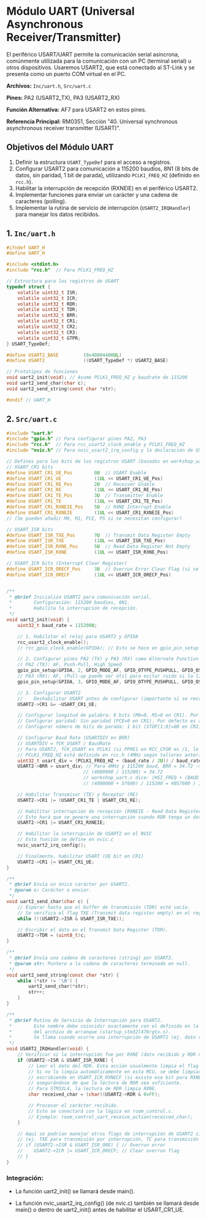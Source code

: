 # Módulo UART (Universal Asynchronous Receiver/Transmitter)

El periférico USART/UART permite la comunicación serial asíncrona, comúnmente utilizada para la comunicación con un PC (terminal serial) u otros dispositivos. Usaremos USART2, que está conectado al ST-Link y se presenta como un puerto COM virtual en el PC.

**Archivos:** `Inc/uart.h`, `Src/uart.c`

**Pines:** PA2 (USART2_TX), PA3 (USART2_RX)

**Función Alternativa:** AF7 para USART2 en estos pines.

**Referencia Principal:** RM0351, Sección "40. Universal synchronous asynchronous receiver transmitter (USART)".

## Objetivos del Módulo UART
1.  Definir la estructura `USART_TypeDef` para el acceso a registros.
2.  Configurar USART2 para comunicación a 115200 baudios, 8N1 (8 bits de datos, sin paridad, 1 bit de parada), utilizando `PCLK1_FREQ_HZ` (definido en `rcc.h`).
3.  Habilitar la interrupción de recepción (RXNEIE) en el periférico USART2.
4.  Implementar funciones para enviar un carácter y una cadena de caracteres (polling).
5.  Implementar la rutina de servicio de interrupción (`USART2_IRQHandler`) para manejar los datos recibidos.

## 1. `Inc/uart.h`

```c
#ifndef UART_H
#define UART_H

#include <stdint.h>
#include "rcc.h"  // Para PCLK1_FREQ_HZ

// Estructura para los registros de USART
typedef struct {
    volatile uint32_t ISR;
    volatile uint32_t ICR;
    volatile uint32_t RDR;
    volatile uint32_t TDR;
    volatile uint32_t BRR;
    volatile uint32_t CR1;
    volatile uint32_t CR2;
    volatile uint32_t CR3;
    volatile uint32_t GTPR;
} USART_TypeDef;

#define USART2_BASE         (0x40004400UL)
#define USART2              ((USART_TypeDef *) USART2_BASE)

// Prototipos de funciones
void uart2_init(void); // Asume PCLK1_FREQ_HZ y baudrate de 115200
void uart2_send_char(char c);
void uart2_send_string(const char *str);

#endif // UART_H

```

## 2. `Src/uart.c`

```c
#include "uart.h"
#include "gpio.h" // Para configurar pines PA2, PA3
#include "rcc.h"  // Para rcc_usart2_clock_enable y PCLK1_FREQ_HZ
#include "nvic.h" // Para nvic_usart2_irq_config y la declaración de USART2_IRQn

// Defines para los bits de los registros USART (basados en workshop_uart.c o RM0351)
// USART_CR1 bits
#define USART_CR1_UE_Pos        0U  // USART Enable
#define USART_CR1_UE            (1UL << USART_CR1_UE_Pos)
#define USART_CR1_RE_Pos        2U  // Receiver Enable
#define USART_CR1_RE            (1UL << USART_CR1_RE_Pos)
#define USART_CR1_TE_Pos        3U  // Transmitter Enable
#define USART_CR1_TE            (1UL << USART_CR1_TE_Pos)
#define USART_CR1_RXNEIE_Pos    5U  // RXNE Interrupt Enable
#define USART_CR1_RXNEIE        (1UL << USART_CR1_RXNEIE_Pos)
// (Se pueden añadir M0, M1, PCE, PS si se necesitan configurar)

// USART_ISR bits
#define USART_ISR_TXE_Pos       7U  // Transmit Data Register Empty
#define USART_ISR_TXE           (1UL << USART_ISR_TXE_Pos)
#define USART_ISR_RXNE_Pos      5U  // Read Data Register Not Empty
#define USART_ISR_RXNE          (1UL << USART_ISR_RXNE_Pos)

// USART_ICR bits (Interrupt Clear Register)
#define USART_ICR_ORECF_Pos     3U  // Overrun Error Clear Flag (si se maneja error)
#define USART_ICR_ORECF         (1UL << USART_ICR_ORECF_Pos)


/**
 * @brief Inicializa USART2 para comunicación serial.
 *        Configuración: 115200 baudios, 8N1.
 *        Habilita la interrupción de recepción.
 */
void uart2_init(void) {
    uint32_t baud_rate = 115200U;

    // 1. Habilitar el reloj para USART2 y GPIOA
    rcc_usart2_clock_enable();
    // rcc_gpio_clock_enable(GPIOA); // Esto se hace en gpio_pin_setup

    // 2. Configurar pines PA2 (TX) y PA3 (RX) como Alternate Function (AF7)
    // PA2 (TX): AF, Push-Pull, High Speed
    gpio_pin_setup(GPIOA, 2, GPIO_MODE_AF, GPIO_OTYPE_PUSHPULL, GPIO_OSPEED_HIGH, GPIO_PUPD_NONE, 7);
    // PA3 (RX): AF, (Pull-up puede ser útil para evitar ruido si la línea flota)
    gpio_pin_setup(GPIOA, 3, GPIO_MODE_AF, GPIO_OTYPE_PUSHPULL, GPIO_OSPEED_HIGH, GPIO_PUPD_PULLUP, 7);

    // 3. Configurar USART2
    //    Deshabilitar USART antes de configurar (importante si se reconfigura)
    USART2->CR1 &= ~USART_CR1_UE;

    // Configurar longitud de palabra: 8 bits (M0=0, M1=0 en CR1). Por defecto es así.
    // Configurar paridad: Sin paridad (PCE=0 en CR1). Por defecto es así.
    // Configurar número de bits de parada: 1 bit (STOP[1:0]=00 en CR2). Por defecto.

    // Configurar Baud Rate (USARTDIV en BRR)
    // USARTDIV = fCK_USART / BaudRate
    // Para USART2, fCK_USART es PCLK1 (si PPRE1 en RCC_CFGR es /1, lo cual asumimos).
    // PCLK1_FREQ_HZ está definido en rcc.h (4MHz según talleres anteriores).
    uint32_t usart_div = (PCLK1_FREQ_HZ + (baud_rate / 2U)) / baud_rate; // Con redondeo
    USART2->BRR = usart_div; // Para 4MHz y 115200 baud, BRR = 34.72 -> 35 (0x23)
                            // (4000000 / 115200) = 34.72
                            // workshop_uart.c dice: (HSI_FREQ + (BAUD_RATE/2)) / BAUD_RATE
                            // (4000000 + 57600) / 115200 = 4057600 / 115200 = 35.22 -> 35 (0x23)

    // Habilitar Transmisor (TE) y Receptor (RE)
    USART2->CR1 |= (USART_CR1_TE | USART_CR1_RE);

    // Habilitar interrupción de recepción (RXNEIE - Read Data Register Not Empty Interrupt Enable)
    // Esto hará que se genere una interrupción cuando RDR tenga un dato.
    USART2->CR1 |= USART_CR1_RXNEIE;

    // Habilitar la interrupción de USART2 en el NVIC
    // Esta función se define en nvic.c
    nvic_usart2_irq_config();

    // Finalmente, habilitar USART (UE bit en CR1)
    USART2->CR1 |= USART_CR1_UE;
}

/**
 * @brief Envía un único carácter por USART2.
 * @param c: Carácter a enviar.
 */
void uart2_send_char(char c) {
    // Esperar hasta que el buffer de transmisión (TDR) esté vacío.
    // Se verifica el flag TXE (Transmit data register empty) en el registro ISR.
    while (!(USART2->ISR & USART_ISR_TXE));

    // Escribir el dato en el Transmit Data Register (TDR).
    USART2->TDR = (uint8_t)c;
}

/**
 * @brief Envía una cadena de caracteres (string) por USART2.
 * @param str: Puntero a la cadena de caracteres terminada en null.
 */
void uart2_send_string(const char *str) {
    while (*str != '\0') {
        uart2_send_char(*str);
        str++;
    }
}

/**
 * @brief Rutina de Servicio de Interrupción para USART2.
 *        Este nombre debe coincidir exactamente con el definido en la tabla de vectores
 *        del archivo de arranque (startup_stm32l476rgtx.s).
 *        Se llama cuando ocurre una interrupción de USART2 (ej. dato recibido).
 */
void USART2_IRQHandler(void) {
    // Verificar si la interrupción fue por RXNE (dato recibido y RDR no vacío)
    if (USART2->ISR & USART_ISR_RXNE) {
        // Leer el dato del RDR. Esta acción usualmente limpia el flag RXNE.
        // Si no lo limpia automáticamente en esta MCU, se debe limpiar
        // escribiendo en USART_ICR_RXNECF (si existe ese bit para RXNE) o
        // asegurándose de que la lectura de RDR sea suficiente.
        // Para STM32L4, la lectura de RDR limpia RXNE.
        char received_char = (char)(USART2->RDR & 0xFF);

        // Procesar el carácter recibido.
        // Esto se conectará con la lógica en room_control.c.
        // Ejemplo: room_control_uart_receive_action(received_char);
    }

    // Aquí se podrían manejar otros flags de interrupción de USART2 si se habilitaron
    // (ej. TXE para transmisión por interrupción, TC para transmisión completa, errores ORE, FE, NE).
    // if (USART2->ISR & USART_ISR_ORE) { // Overrun error
    //    USART2->ICR |= USART_ICR_ORECF; // Clear overrun flag
    // }
}

```

### Integración:

* La función uart2_init() se llamará desde main().

* La función nvic_usart2_irq_config() (de nvic.c) también se llamará desde main() o dentro de uart2_init() antes de habilitar el USART_CR1_UE.

